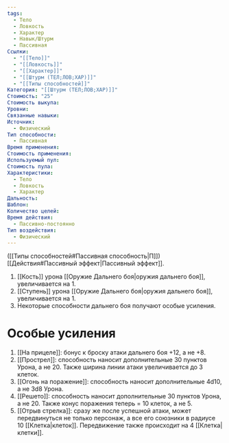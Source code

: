 ```yaml
---
tags:
  - Тело
  - Ловкость
  - Характер
  - Навык/Штурм
  - Пассивная
Ссылки:
  - "[[Тело]]"
  - "[[Ловкость]]"
  - "[[Характер]]"
  - "[[Штурм (ТЕЛ;ЛОВ;ХАР)]]"
  - "[[Типы способностей]]"
Категория: "[[Штурм (ТЕЛ;ЛОВ;ХАР)]]"
Стоимость: "25"
Стоимость выкупа:
Уровни:
Связанные навыки:
Источник:
  - Физический
Тип способности:
  - Пассивная
Время применения:
Стоимость применения:
Используемый пул:
Стоимость пула:
Характеристики:
  - Тело
  - Ловкость
  - Характер
Дальность:
Шаблон:
Количество целей:
Время действия:
  - Пассивно-постоянно
Тип воздействия:
  - Физический
---
```

([[Типы способностей#Пассивная способность|П]]) [[Действия#Пассивный эффект|Пассивный эффект]]. 

1. [[Кость]] урона [[Оружие Дальнего боя|оружия дальнего боя]], увеличивается на 1. 
2. [[Ступень]] урона [[Оружие Дальнего боя|оружия дальнего боя]], увеличивается на 1. 
3. Некоторые способности дальнего боя получают особые усиления.

# Особые усиления

1. [[На прицеле]]: бонус к броску атаки дальнего боя +12, а не +8. 
2. [[Прострел]]: способность наносит дополнительные 30 пунктов Урона, а не 20. Также ширина линии атаки увеличивается до 3 клеток. 
3. [[Огонь на поражение]]: способность наносит дополнительные 4d10, а не 3d8 Урона.
4. [[Решето]]: способность наносит дополнительные 30 пунктов Урона, а не 20. Также конус поражения теперь = 10 клеток, а не 5. 
5. [[Отрыв стрелка]]: сразу же после успешной атаки, может передвинуться не только персонаж, а все его союзники в радиусе 10 [[Клетка|клеток]]. Передвижение также происходит на 4 [[Клетка|клетки]].  
